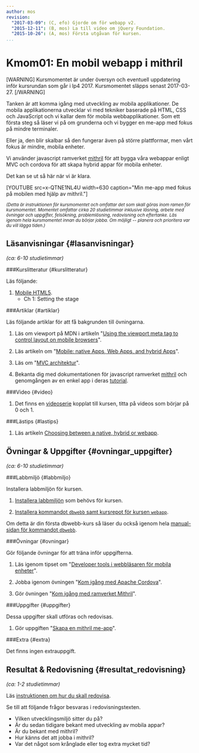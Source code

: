 ```yaml
---
author: mos
revision:
  "2017-03-09": (C, efo) Gjorde om för webapp v2.
  "2015-12-11": (B, mos) La till video om jQuery Foundation.
  "2015-10-26": (A, mos) Första utgåvan för kursen.
...
```

Kmom01: En mobil webapp i mithril
==================================

[WARNING]
Kursmomentet är under översyn och eventuell uppdatering inför kursrundan som går i lp4 2017. Kursmomentet släpps senast 2017-03-27.
[/WARNING]


Tanken är att komma igång med utveckling av mobila applikationer. De mobila applikationerna utvecklar vi med tekniker baserade på HTML, CSS och JavaScript och vi kallar dem för mobila webbapplikationer. Som ett första steg så läser vi på om grunderna och vi bygger en me-app med fokus på mindre terminaler.

Eller ja, den blir skalbar så den fungerar även på större plattformar, men vårt fokus är mindre, mobila enheter.

Vi använder javascript ramverket [mithril](http://mithril.js.org/) för att bygga våra webappar enligt MVC och cordova för att skapa hybrid appar för mobila enheter.

<!--more-->

Det kan se ut så här när vi är klara.

[YOUTUBE src=x-QTNE1NL4U width=630 caption="Min me-app med fokus på mobilen med hjälp av mithril."]



<small>*(Detta är instruktionen för kursmomentet och omfattar det som skall göras inom ramen för kursmomentet. Momentet omfattar cirka 20 studietimmar inklusive läsning, arbete med övningar och uppgifter, felsökning, problemlösning, redovisning och eftertanke. Läs igenom hela kursmomentet innan du börjar jobba. Om möjligt -- planera och prioritera var du vill lägga tiden.)*</small>



Läsanvisningar  {#lasanvisningar}
---------------------------------

*(ca: 6-10 studietimmar)*


###Kurslitteratur  {#kurslitteratur}

Läs följande:

1. [Mobile HTML5](kunskap/boken-mobile-html5).
    * Ch 1: Setting the stage



###Artiklar {#artiklar}

Läs följande artiklar för att få bakgrunden till övningarna.

1. Läs om viewport på MDN i artikeln "[Using the viewport meta tag to control layout on mobile browsers](https://developer.mozilla.org/en-US/docs/Mozilla/Mobile/Viewport_meta_tag)".

1. Läs artikeln om "[Mobile: native Apps, Web Apps, and hybrid Apps](http://www.nngroup.com/articles/mobile-native-apps/)".

1. Läs om "[MVC architektur](https://www.tmprod.com/blog/2012/what-is-mvc-architecture-in-a-web-based-application/)".

1. Bekanta dig med dokumentationen för javascript ramverket [mithril](http://mithril.js.org/api.html) och genomgången av en enkel app i deras [tutorial](http://mithril.js.org/simple-application.html).

<!-- 1. Titta i manualen om jQuery Mobile. Du finner den på deras [webbplats under demo](http://demos.jquerymobile.com/). Börja med att läsa artikeln som heter "Introduction" och läs därefter artikeln "Responsive Web Design". Avsluta med att skumma igenom manualen för att se vad där finns och för att bygga en känsla om vad jQuery Mobile innehåller.

1. Titta på olika [varianter av mobila webappar med jQuery Mobile](http://jquerymobile.com/resources/) och få en känsla för vad man kan bygga med jQuery Mobile. -->


###Video  {#video}

1. Det finns en [videoserie](https://www.youtube.com/playlist?list=PLKtP9l5q3ce_D-nAKo6PpmWZwNpo5TyWm) kopplat till kursen, titta på videos som börjar på 0 och 1.

<!-- 1. Video som ger en översikt av jQuery Mobile, "[jQuery Mobile and jQuery UI Keynotes - jQuery Conference Portland 2013](https://www.youtube.com/watch?v=JcHJtBAnGpE)". Video är från 2013 men ger en bra översikt och bakgrund av jQuery Mobile.

1. Video om [Dave Methvin - The State of the jQuery Foundation](https://www.youtube.com/watch?v=vpooxtxaW2U&list=PL-0yjdC10QYpmXI3l-PGK1od4kTWOjm_A). Videon är opening keynote från konferensen jQuery Chicago 2014 och Dave Methvin är president av jQuery Foundation. -->



###Lästips {#lastips}

1. Läs artikeln [Choosing between a native, hybrid or webapp](https://crew.co/how-to-build-an-online-business/native-hybrid-web-app-differences/).



Övningar & Uppgifter  {#ovningar_uppgifter}
-------------------------------------------

*(ca: 6-10 studietimmar)*



###Labbmiljö {#labbmiljo}

Installera labbmiljön för kursen.

1. [Installera labbmiljön](kurser/webapp-v2/labbmiljo) som behövs för kursen.

1. [Installera kommandot `dbwebb`  samt kursrepot för kursen `webapp`](dbwebb-cli/clone).

Om detta är din första dbwebb-kurs så läser du också igenom hela [manual-sidan för kommandot `dbwebb`](dbwebb-cli).



###Övningar {#ovningar}

Gör följande övningar för att träna inför uppgifterna.

1. Läs igenom tipset om "[Developer tools i webbläsaren för mobila enheter](coachen/developer-tools-i-webblasaren-for-mobila-enheter)".

2. Jobba igenom övningen "[Kom igång med Apache Cordova](kunskap/kom-igang-med-cordova)".

3. Gör övningen "[Kom igång med ramverket Mithril](kunskap/kom-igang-med-mithril-och-webpack)".



###Uppgifter {#uppgifter}

Dessa uppgifter skall utföras och redovisas.

1. Gör uppgiften "[Skapa en mithril me-app](uppgift/skapa-en-mithril-me-app-till-webapp-kursen)".



###Extra {#extra}

Det finns ingen extrauppgift.



Resultat & Redovisning  {#resultat_redovisning}
-----------------------------------------------

*(ca: 1-2 studietimmar)*

Läs [instruktionen om hur du skall redovisa](kurser/webapp-v2/redovisa).

Se till att följande frågor besvaras i redovisningstexten.

* Vilken utvecklingsmiljö sitter du på?
* Är du sedan tidigare bekant med utveckling av mobila appar?
* Är du bekant med mithril?
* Hur känns det att jobba i mithril?
* Var det något som krånglade eller tog extra mycket tid?
